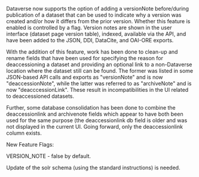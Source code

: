 Dataverse now supports the option of adding a versionNote before/during publication of a dataset that can be used to indicate why a version was created and/or how it differs from the prior version. Whether this feature is enabled is controlled by a flag. Version notes are shown in the user interface (dataset page version table), indexed, available via the API, and have been added to the JSON, DDI, DataCite, and OAI-ORE exports.

With the addition of this feature, work has been done to clean-up and rename fields that have been used for specifying the reason for deaccessioning a dataset and providing an optional link to a non-Dataverse location where the dataset still can be found. The former was listed in some JSON-based API calls and exports as "versionNote" and is now "deaccessionNote", while the latter was referred to as "archiveNote" and is now "deacccessionLink". These result in incompatibilities in the UI related to deaccessioned datasets.

Further, some database consolidation has been done to combine the deaccessionlink and archivenote fields which appear to have both been used for the same purpose (the deaccessionlink db field is older and was not displayed in the current UI. Going forward, only the deaccessionlink column exists.

New Feature Flags:

VERSION_NOTE - false by default.

Update of the solr schema (using the standard instructions) is needed.

